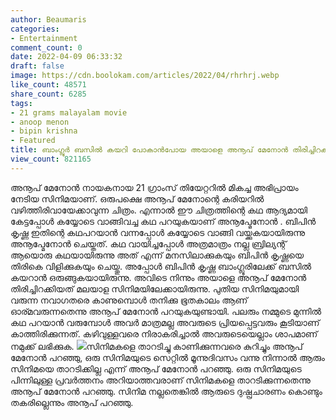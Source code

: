 ```yaml
---
author: Beaumaris
categories:
- Entertainment
comment_count: 0
date: 2022-04-09 06:33:32
draft: false
image: https://cdn.boolokam.com/articles/2022/04/rhrhrj.webp
like_count: 48571
share_count: 6285
tags:
- 21 grams malayalam movie
- anoop menon
- bipin krishna
- Featured
title: ബാംഗ്ലൂർ ബസിൽ കയറി പോകാൻപോയ അയാളെ അനൂപ് മേനോൻ തിരിച്ചിറക്കിയത് മലയാള സിനിമയിലേക്കായിരുന്നു
view_count: 821165
---
```


അനൂപ് മേനോൻ നായകനായ 21 ഗ്രാംസ് തിയേറ്ററിൽ മികച്ച അഭിപ്രായം നേടിയ സിനിമയാണ്. ഒരുപക്ഷെ അനൂപ് മേനോന്റെ കരിയറിൽ വഴിത്തിരിവായേക്കാവുന്ന ചിത്രം. എന്നാൽ ഈ ചിത്രത്തിന്റെ കഥ ആദ്യമായി കേട്ടപ്പോൾ കയ്യോടെ വാങ്ങിവച്ച കഥ പറയുകയാണ് അനൂപ്മേനോൻ . ബിപിൻ കൃഷ്ണ ഇതിന്റെ കഥപറയാൻ വന്നപ്പോൾ കയ്യോടെ വാങ്ങി വയ്ക്കുകയായിരുന്നു അനൂപ്മേനോൻ ചെയ്തത്. കഥ വായിച്ചപ്പോൾ അത്രമാത്രം നല്ല ബ്രില്യന്റ് ആയൊരു കഥയായിരുന്നു അത് എന്ന് മനസിലാക്കുകയും ബിപിൻ കൃഷ്ണയെ തിരികെ വിളിക്കുകയും ചെയ്തു. അപ്പോൾ ബിപിൻ കൃഷ്ണ ബാംഗ്ലൂരിലേക്ക് ബസിൽ കയറാൻ ഒരുങ്ങുകയായിരുന്നു. അവിടെ നിന്നും അയാളെ അനൂപ് മേനോൻ തിരിച്ചിറക്കിയത് മലയാള സിനിമയിലേക്കായിരുന്നു. പുതിയ സിനിമയുമായി വരുന്ന നവാഗതരെ കാണുമ്പൊൾ തനിക്കു ഭൂതകാലം ആണ് ഓര്മവരുന്നതെന്നു അനൂപ് മേനോൻ പറയുകയുണ്ടായി. പലരും നമ്മുടെ മുന്നിൽ കഥ പറയാൻ വരുമ്പോൾ അവർ മാത്രമല്ല അവരുടെ പ്രിയപ്പെട്ടവരും കൂടിയാണ് കാത്തിരിക്കുന്നത്. കഴിവുള്ളവരെ നിരാകരിച്ചാൽ അവരുടെയെല്ലാം ശാപമാണ് നമുക്ക് ലഭിക്കുക. ![](https://cdn.boolokam.com/articles/2022/04/rhrhrj.webp)സിനിമകളെ താറടിച്ചു കാണിക്കുന്നവരെ കുറിച്ചും അനൂപ് മേനോൻ പറഞ്ഞു, ഒരു സിനിമയുടെ സെറ്റിൽ മൂന്നുദിവസം വന്നു നിന്നാൽ ആരും സിനിമയെ താറടിക്കില്ല എന്ന് അനൂപ് മേനോൻ പറഞ്ഞു. ഒരു സിനിമയുടെ പിന്നിലുള്ള പ്രവർത്തനം അറിയാത്തവരാണ് സിനിമകളെ താറടിക്കുന്നതെന്നു അനൂപ് മേനോൻ പറഞ്ഞു. സിനിമ നല്ലതെങ്കിൽ ആരുടെ ദുഷ്പ്രചാരണം കൊണ്ടും തകരില്ലെന്നും അനൂപ് പറഞ്ഞു.